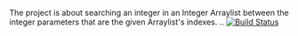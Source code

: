 The project is about searching an integer in an Integer Arraylist between the integer parameters that are the given Arraylist's indexes.
..
[![Build Status](https://travis-ci.com/gulen-sule/FirstProj.svg?branch=main)](https://travis-ci.com/gulen-sule/FirstProj)
